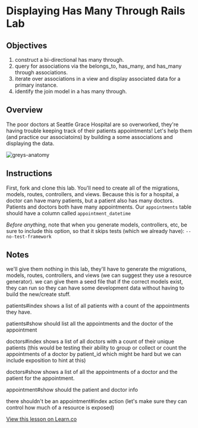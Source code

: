 
# Displaying Has Many Through Rails Lab

## Objectives

1. construct a bi-directional has many through.
2. query for associations via the belongs_to, has_many, and has_many through associations.
3. iterate over associations in a view and display associated data for a primary instance.
4. identify the join model in a has many through.

## Overview

The poor doctors at Seattle Grace Hospital are so overworked, they're having trouble keeping track of their patients appointments! Let's help them (and practice our associatoins) by building a some associations and displaying the data.

![greys-anatomy](http://57.media.tumblr.com/cbcd8f29790e720e4cea60f44cb2c6b9/tumblr_mrbut3kX1g1r6kab2o1_500.gif)

## Instructions

First, fork and clone this lab. You'll need to create all of the migrations, models, routes, controllers, and views. Because this is for a hospital, a doctor can have many patients, but a patient also has many doctors. Patients and doctors both have many appointments. Our `appointments` table should have a column called `appointment_datetime`

<em>Before anything</em>, note that when you generate models, controllers, etc, be sure to include this option, so that it skips tests (which we already have): `--no-test-framework`




## Notes

we'll give them nothing in this lab, they'll have to generate the migrations, models, routes, controllers, and views (we can suggest they use a resource generator). we can give them a seed file that if the correct models exist, they can run so they can have some development data without having to build the new/create stuff.

patients#index shows a list of all patients with a count of the appointments they have.

patients#show should list all the appointments and the doctor of the appointment

doctors#index shows a list of all doctors with a count of their unique patients (this would be testing their ability to group or collect or count the appointments of a doctor by patient_id which might be hard but we can include exposition to hint at this)

doctors#show shows a list of all the appointments of a doctor and the patient for the appointment.

appointment#show should the patient and doctor info

there shouldn't be an appointment#index action (let's make sure they can control how much of a resource is exposed)

<a href='https://learn.co/lessons/displaying-has-many-through-rails-lab' data-visibility='hidden'>View this lesson on Learn.co</a>
